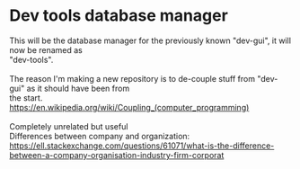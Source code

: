 # Dev tools database manager
This will be the database manager for the previously known "dev-gui", it will now be renamed as\
"dev-tools".\
\
The reason I'm making a new repository is to de-couple stuff from "dev-gui" as it should have been from\
the start.\
https://en.wikipedia.org/wiki/Coupling_(computer_programming)  
\
Completely unrelated but useful\
Differences between company and organization:\
https://ell.stackexchange.com/questions/61071/what-is-the-difference-between-a-company-organisation-industry-firm-corporat  

